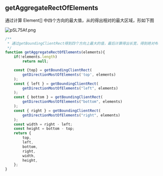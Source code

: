 ## getAggregateRectOfElements

通过计算 Element[] 中四个方向的最大值，从的得出相对的最大区域，形如下图

![pSL75Af.png](https://s1.ax1x.com/2023/02/19/pSL75Af.png)


```js
/**
 * 通过getBoundingClientRect得到四个方向上最大的值，最后计算得出长宽，得到绝对布局（相对来说最大的）
 */
function getAggregateRectOfElements(elements){
    if(!elements.length)
        return null;

    const {top} = getBoundingClientRect(
        getDirectionMostOfElements('top', elements)
    );
    const { left } = getBoundingClientRect(
        getDirectionMostOfElements("left", elements)
    );
    const { bottom } = getBoundingClientRect(
        getDirectionMostOfElements("bottom", elements)
    );
    const { right } = getBoundingClientRect(
        getDirectionMostOfElements("right", elements)
    );
    const width = right - left;
    const height = bottom - top;
    return {
        top,
        left,
        bottom,
        right,
        width,
        height,
    };
}
```
